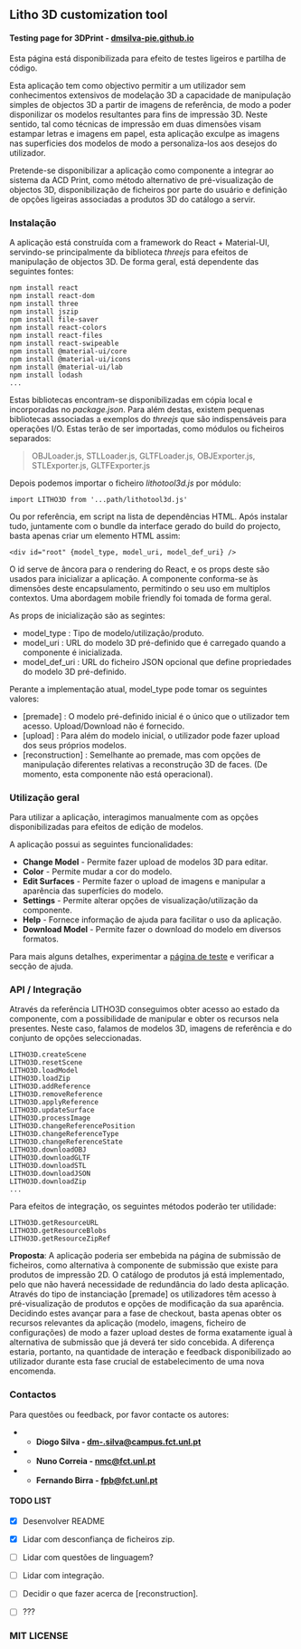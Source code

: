 ## Litho 3D customization tool
#### Testing page for 3DPrint - [dmsilva-pie.github.io](https://dmsilva-pie.github.io/build/)

Esta página está disponibilizada para efeito de testes ligeiros e partilha de código.

Esta aplicação tem como objectivo permitir a um utilizador sem conhecimentos extensivos de modelação 3D a capacidade de manipulação simples de objectos 3D a partir de imagens de referência, de modo a poder disponilizar os modelos resultantes para fins de impressão 3D. Neste sentido, tal como técnicas de impressão em duas dimensões visam estampar letras e imagens em papel, esta aplicação exculpe as imagens nas superficies dos modelos de modo a personaliza-los aos desejos do utilizador.

Pretende-se disponibilizar a aplicação como componente a integrar ao sistema da ACD Print, como método alternativo de pré-visualização de objectos 3D, disponibilização de ficheiros por parte do usuário e definição de opções ligeiras associadas a produtos 3D do catálogo a servir.


### Instalação

A aplicação está construída com a framework do React + Material-UI, servindo-se principalmente da biblioteca *threejs* para efeitos de manipulação de objectos 3D. De forma geral, está dependente das seguintes fontes:

```
npm install react
npm install react-dom
npm install three
npm install jszip
npm install file-saver
npm install react-colors
npm install react-files
npm install react-swipeable
npm install @material-ui/core
npm install @material-ui/icons
npm install @material-ui/lab
npm install lodash
...
```

Estas bibliotecas encontram-se disponibilizadas em cópia local e incorporadas no *package.json*. 
Para além destas, existem pequenas bibliotecas associadas a exemplos do *threejs* que são indispensáveis para operações I/O. Estas terão de ser importadas, como módulos ou ficheiros separados:

> OBJLoader.js, STLLoader.js, GLTFLoader.js, OBJExporter.js, STLExporter.js, GLTFExporter.js

Depois podemos importar o ficheiro *lithotool3d.js* por módulo:

```
import LITHO3D from '...path/lithotool3d.js'
```

Ou por referência, em script na lista de dependências HTML. Após instalar tudo, juntamente com o bundle da interface gerado do build do projecto, basta apenas criar um elemento HTML assim:

```
<div id="root" {model_type, model_uri, model_def_uri} />
```

O id serve de âncora para o rendering do React, e os props deste são usados para inicializar a aplicação. A componente conforma-se às dimensões deste encapsulamento, permitindo o seu uso em multiplos contextos. Uma abordagem mobile friendly foi tomada de forma geral.

As props de inicialização são as segintes:

* model_type : Tipo de modelo/utilização/produto.
* model_uri : URL do modelo 3D pré-definido que é carregado quando a componente é inicializada.
* model_def_uri : URL do ficheiro JSON opcional que define propriedades do modelo 3D pré-definido.

Perante a implementação atual, model_type pode tomar os seguintes valores:

* [premade] : O modelo pré-definido inicial é o único que o utilizador tem acesso. Upload/Download não é fornecido.
* [upload] : Para além do modelo inicial, o utilizador pode fazer upload dos seus próprios modelos.
* [reconstruction] : Semelhante ao premade, mas com opções de manipulação diferentes relativas a reconstrução 3D de faces. (De momento, esta componente não está operacional).



### Utilização geral

Para utilizar a aplicação, interagimos manualmente com as opções disponibilizadas para efeitos de edição de modelos.

A aplicação possui as seguintes funcionalidades:

* **Change Model** - Permite fazer upload de modelos 3D para editar.
* **Color** - Permite mudar a cor do modelo.
* **Edit Surfaces** - Permite fazer o upload de imagens e manipular a aparência das superfícies do modelo.
* **Settings** - Permite alterar opções de visualização/utilização da componente.
* **Help** - Fornece informação de ajuda para facilitar o uso da aplicação.
* **Download Model** - Permite fazer o download do modelo em diversos formatos.

Para mais alguns detalhes, experimentar a [página de teste](https://dmsilva-pie.github.io/build/) e verificar a secção de ajuda.


### API / Integração

Através da referência LITHO3D conseguimos obter acesso ao estado da componente, com a possibilidade de manipular e obter os recursos nela presentes. Neste caso, falamos de modelos 3D, imagens de referência e do conjunto de opções seleccionadas.

```
LITHO3D.createScene
LITHO3D.resetScene
LITHO3D.loadModel
LITHO3D.loadZip
LITHO3D.addReference
LITHO3D.removeReference
LITHO3D.applyReference
LITHO3D.updateSurface
LITHO3D.processImage
LITHO3D.changeReferencePosition
LITHO3D.changeReferenceType
LITHO3D.changeReferenceState
LITHO3D.downloadOBJ
LITHO3D.downloadGLTF
LITHO3D.downloadSTL
LITHO3D.downloadJSON
LITHO3D.downloadZip
...
```

Para efeitos de integração, os seguintes métodos poderão ter utilidade:

```
LITHO3D.getResourceURL
LITHO3D.getResourceBlobs
LITHO3D.getResourceZipRef
```

**Proposta**: A aplicação poderia ser embebida na página de submissão de ficheiros, como alternativa à componente de submissão que existe para produtos de impressão 2D. O catálogo de produtos já está implementado, pelo que não haverá necessidade de redundância do lado desta aplicação. Através do tipo de instanciação [premade] os utilizadores têm acesso à pré-visualização de produtos e opções de modificação da sua aparência. Decidindo estes avançar para a fase de checkout, basta apenas obter os recursos relevantes da aplicação (modelo, imagens, ficheiro de configurações) de modo a fazer upload destes de forma exatamente igual à alternativa de submissão que já deverá ter sido concebida. A diferença estaria, portanto, na quantidade de interação e feedback disponibilizado ao utilizador durante esta fase crucial de estabelecimento de uma nova encomenda.


### Contactos

Para questões ou feedback, por favor contacte os autores:

* * **Diogo Silva - dm-.silva@campus.fct.unl.pt**
* * **Nuno Correia - nmc@fct.unl.pt**
* * **Fernando Birra - fpb@fct.unl.pt**


#### TODO LIST

- [x] Desenvolver README
- [x] Lidar com desconfiança de ficheiros zip.
- [ ] Lidar com questões de linguagem?
- [ ] Lidar com integração.
- [ ] Decidir o que fazer acerca de [reconstruction].
- [ ] ???



### MIT LICENSE








